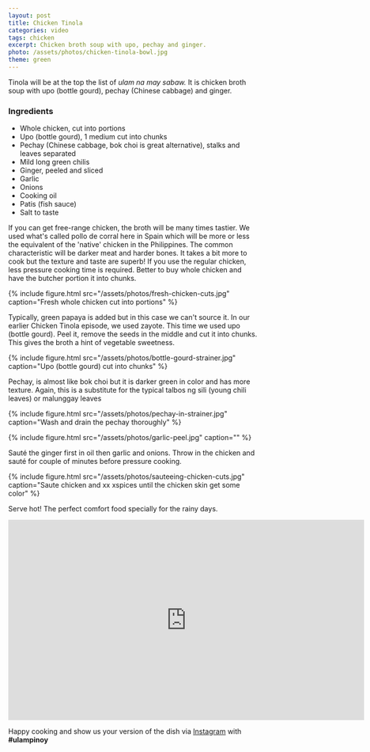```yaml
---
layout: post
title: Chicken Tinola
categories: video 
tags: chicken
excerpt: Chicken broth soup with upo, pechay and ginger.
photo: /assets/photos/chicken-tinola-bowl.jpg
theme: green
---
```


Tinola will be at the top the list of *ulam na may sabaw.* It is chicken broth soup with upo (bottle gourd), pechay (Chinese cabbage) and ginger.


### Ingredients

* Whole chicken, cut into portions
* Upo (bottle gourd), 1 medium cut into chunks
* Pechay (Chinese cabbage, bok choi is great alternative), stalks and leaves separated
* Mild long green chilis
* Ginger, peeled and sliced
* Garlic
* Onions
* Cooking oil
* Patis (fish sauce)
* Salt to taste

If you can get free-range chicken, the broth will be many times tastier. We used what's called pollo de corral here in Spain which will be more or less the equivalent of the 'native' chicken in the Philippines. The common characteristic will be darker meat and harder bones. It takes a bit more to cook but the texture and taste are superb! If you use the regular chicken, less pressure cooking time is required. Better to buy whole chicken and have the butcher portion it into chunks.

{% include figure.html src="/assets/photos/fresh-chicken-cuts.jpg" caption="Fresh whole chicken cut into portions" %}

Typically, green papaya is added but in this case we can't source it. In our earlier Chicken Tinola episode, we used zayote. This time we used upo (bottle gourd). Peel it, remove the seeds in the middle and cut it into chunks. This gives the broth a hint of vegetable sweetness.

{% include figure.html src="/assets/photos/bottle-gourd-strainer.jpg" caption="Upo (bottle gourd) cut into chunks" %}

Pechay, is almost like bok choi but it is darker green in color and has more texture. Again, this is a substitute for the typical talbos ng sili (young chili leaves) or malunggay leaves

{% include figure.html src="/assets/photos/pechay-in-strainer.jpg" caption="Wash and drain the pechay thoroughly" %}

{% include figure.html src="/assets/photos/garlic-peel.jpg" caption="" %}

Sauté the ginger first in oil then garlic and onions. Throw in the chicken and sauté for couple of minutes before pressure cooking.

{% include figure.html src="/assets/photos/sauteeing-chicken-cuts.jpg" caption="Saute chicken and xx	xspices until the chicken skin get some color" %}

Serve hot! The perfect comfort food specially for the rainy days.

<div class="video-holder">
<iframe width="720" height="405" src="https://www.youtube.com/embed/ZtMlLIxgQcU?rel=0&amp;showinfo=0" frameborder="0" allowfullscreen></iframe>
</div>

Happy cooking and show us your version of the dish via [Instagram](https://instagram.com/ulampinoy/) with **#ulampinoy**

